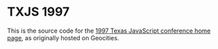 # TXJS 1997

This is the source code for the [1997 Texas JavaScript conference home page](http://1997.texasjavascript.com), as originally hosted on Geocities.

